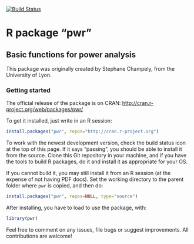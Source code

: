 [![Build Status](https://travis-ci.org/heliosdrm/pwr.svg?branch=master)](https://travis-ci.org/heliosdrm/pwr)

# R package &ldquo;pwr&rdquo;
## Basic functions for power analysis

This package was originally created by Stephane Champely, from the University of Lyon.

### Getting started

The official release of the package is on CRAN:
http://cran.r-project.org/web/packages/pwr/

To get it installed, just write in an R session:

```R
install.packages("pwr", repos="http://cran.r-project.org")
```

To work with the newest development version, check the build status icon at the top of this page. If it says &ldquo;passing&rdquo;, you should be able to install it from the source. Clone this Git repository in your machine, and if you have the tools to build R packages, do it and install it as appropriate for your OS.

If you cannot build it, you may still install it from an R session (at the expense of not having PDF docs). Set the working directory to the parent folder where `pwr` is copied, and then do:

```R
install.packages("pwr", repos=NULL, type="source")
```

After installing, you have to load to use the package, with:

```R
library(pwr)
```

Feel free to comment on any issues, file bugs or suggest improvements. All contributions are welcome!
